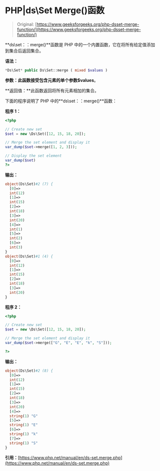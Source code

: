 # PHP|ds\Set Merge()函数

> Original: [https://www.geeksforgeeks.org/php-dsset-merge-function/](https://www.geeksforgeeks.org/php-dsset-merge-function/)

**ds\set：：merge()**函数是 PHP 中的一个内置函数，它在将所有给定值添加到集合后返回集合。

**语法：**

```php
*Ds\Set* public Ds\Set::merge ( mixed $values ) 

```

**参数：**此函数接受包含元素的单个参数**$values**。

**返回值：**此函数返回将所有元素相加的集合。

下面的程序说明了 PHP 中的**ds\set：：merge()**函数：

**程序 1：**

```php
<?php 

// Create new set
$set = new \Ds\Set([12, 15, 18, 20]); 

// Merge the set element and display it 
var_dump($set->merge([1, 2, 3])); 

// Display the set element 
var_dump($set) 
?> 
```

**输出：**

```php
object(Ds\Set)#2 (7) {
  [0]=>
  int(12)
  [1]=>
  int(15)
  [2]=>
  int(18)
  [3]=>
  int(20)
  [4]=>
  int(1)
  [5]=>
  int(2)
  [6]=>
  int(3)
}
object(Ds\Set)#1 (4) {
  [0]=>
  int(12)
  [1]=>
  int(15)
  [2]=>
  int(18)
  [3]=>
  int(20)
}

```

**程序 2：**

```php
<?php 

// Create new set
$set = new \Ds\Set([12, 15, 18, 20]); 

// Merge the set element and display it 
var_dump($set->merge(["G", "E", "E", "k", "S"])); 

?> 
```

**输出：**

```php
object(Ds\Set)#2 (8) {
  [0]=>
  int(12)
  [1]=>
  int(15)
  [2]=>
  int(18)
  [3]=>
  int(20)
  [4]=>
  string(1) "G"
  [5]=>
  string(1) "E"
  [6]=>
  string(1) "k"
  [7]=>
  string(1) "S"
}

```

**引用：**[https://www.php.net/manual/en/ds-set.merge.php](https://www.php.net/manual/en/ds-set.merge.php)
